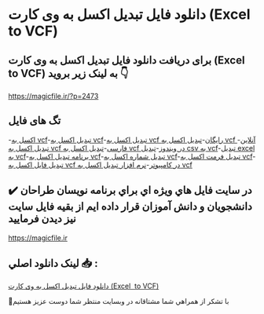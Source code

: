 # دانلود فایل تبدیل اکسل به وی کارت (Excel  to VCF)

## برای دریافت دانلود فایل تبدیل اکسل به وی کارت (Excel  to VCF) به لینک زیر بروید 👇

https://magicfile.ir/?p=2473

## تگ های فایل

-[اکسل به vcf](https://magicfile.ir/product/%d8%aa%d8%a8%d8%af%db%8c%d9%84-%d8%a7%da%a9%d8%b3%d9%84-%d8%a8%d9%87-%d9%88%db%8c-%da%a9%d8%a7%d8%b1%d8%aa-excel-to-vcf/)-[تبدیل اکسل به vcf](https://magicfile.ir/product/%d8%aa%d8%a8%d8%af%db%8c%d9%84-%d8%a7%da%a9%d8%b3%d9%84-%d8%a8%d9%87-%d9%88%db%8c-%da%a9%d8%a7%d8%b1%d8%aa-excel-to-vcf/)-[تبدیل اکسل به vcf رایگان](https://magicfile.ir/product/%d8%aa%d8%a8%d8%af%db%8c%d9%84-%d8%a7%da%a9%d8%b3%d9%84-%d8%a8%d9%87-%d9%88%db%8c-%da%a9%d8%a7%d8%b1%d8%aa-excel-to-vcf/)-[تبدیل اکسل به vcf آنلاین](https://magicfile.ir/product/%d8%aa%d8%a8%d8%af%db%8c%d9%84-%d8%a7%da%a9%d8%b3%d9%84-%d8%a8%d9%87-%d9%88%db%8c-%da%a9%d8%a7%d8%b1%d8%aa-excel-to-vcf/)-[تبدیل اکسل به vcf فارسی](https://magicfile.ir/product/%d8%aa%d8%a8%d8%af%db%8c%d9%84-%d8%a7%da%a9%d8%b3%d9%84-%d8%a8%d9%87-%d9%88%db%8c-%da%a9%d8%a7%d8%b1%d8%aa-excel-to-vcf/)-[تبدیل اکسل به vcf در ویندوز](https://magicfile.ir/product/%d8%aa%d8%a8%d8%af%db%8c%d9%84-%d8%a7%da%a9%d8%b3%d9%84-%d8%a8%d9%87-%d9%88%db%8c-%da%a9%d8%a7%d8%b1%d8%aa-excel-to-vcf/)-[تبدیل csv به vcf](https://magicfile.ir/product/%d8%aa%d8%a8%d8%af%db%8c%d9%84-%d8%a7%da%a9%d8%b3%d9%84-%d8%a8%d9%87-%d9%88%db%8c-%da%a9%d8%a7%d8%b1%d8%aa-excel-to-vcf/)-[تبدیل excel به vcf](https://magicfile.ir/product/%d8%aa%d8%a8%d8%af%db%8c%d9%84-%d8%a7%da%a9%d8%b3%d9%84-%d8%a8%d9%87-%d9%88%db%8c-%da%a9%d8%a7%d8%b1%d8%aa-excel-to-vcf/)-[برنامه تبدیل اکسل به vcf](https://magicfile.ir/product/%d8%aa%d8%a8%d8%af%db%8c%d9%84-%d8%a7%da%a9%d8%b3%d9%84-%d8%a8%d9%87-%d9%88%db%8c-%da%a9%d8%a7%d8%b1%d8%aa-excel-to-vcf/)-[تبدیل شماره اکسل به vcf](https://magicfile.ir/product/%d8%aa%d8%a8%d8%af%db%8c%d9%84-%d8%a7%da%a9%d8%b3%d9%84-%d8%a8%d9%87-%d9%88%db%8c-%da%a9%d8%a7%d8%b1%d8%aa-excel-to-vcf/)-[تبدیل فرمت اکسل به vcf](https://magicfile.ir/product/%d8%aa%d8%a8%d8%af%db%8c%d9%84-%d8%a7%da%a9%d8%b3%d9%84-%d8%a8%d9%87-%d9%88%db%8c-%da%a9%d8%a7%d8%b1%d8%aa-excel-to-vcf/)-[تبدیل فایل اکسل به vcf در کامپیوتر](https://magicfile.ir/product/%d8%aa%d8%a8%d8%af%db%8c%d9%84-%d8%a7%da%a9%d8%b3%d9%84-%d8%a8%d9%87-%d9%88%db%8c-%da%a9%d8%a7%d8%b1%d8%aa-excel-to-vcf/)-[نرم افزار تبدیل اکسل به vcf](https://magicfile.ir/product/%d8%aa%d8%a8%d8%af%db%8c%d9%84-%d8%a7%da%a9%d8%b3%d9%84-%d8%a8%d9%87-%d9%88%db%8c-%da%a9%d8%a7%d8%b1%d8%aa-excel-to-vcf/)

## ✔️ در سايت فايل هاي ويژه اي براي برنامه نويسان طراحان دانشجويان و دانش آموزان قرار داده ايم از بقيه فايل سايت نيز ديدن فرماييد

https://magicfile.ir


## لينک دانلود اصلي 📥 :

[دانلود فایل تبدیل اکسل به وی کارت (Excel  to VCF)](https://magicfile.ir/product/%d8%aa%d8%a8%d8%af%db%8c%d9%84-%d8%a7%da%a9%d8%b3%d9%84-%d8%a8%d9%87-%d9%88%db%8c-%da%a9%d8%a7%d8%b1%d8%aa-excel-to-vcf/) 


🙏با تشکر از همراهي شما مشتاقانه در وبسایت منتظر شما دوست عزیز هستیم

